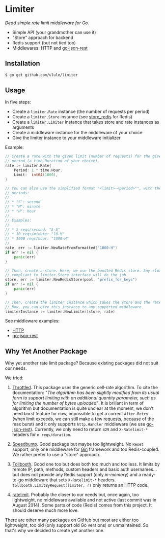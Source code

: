 # Limiter

*Dead simple rate limit middleware for Go.*

* Simple API (your grandmother can use it)
* "Store" approach for backend
* Redis support (but not tied too)
* Middlewares: HTTP and [go-json-rest][2]

## Installation

```bash
$ go get github.com/ulule/limiter
```

## Usage

In five steps:

* Create a `limiter.Rate` instance (the number of requests per period)
* Create a `limiter.Store` instance (see [store_redis](https://github.com/ulule/limiter/blob/master/store_redis.go) for Redis)
* Create a `limiter.Limiter` instance that takes store and rate instances as arguments
* Create a middleware instance for the middleware of your choice
* Give the limiter instance to your middleware initializer

Example:

```go
// Create a rate with the given limit (number of requests) for the given
// period (a time.Duration of your choice).
rate := limiter.Rate{
    Period: 1 * time.Hour,
    Limit:  int64(1000),
}

// You can also use the simplified format "<limit>-<period>"", with the given
// periods:
//
// * "S": second
// * "M": minute
// * "H": hour
//
// Examples:
//
// * 5 reqs/second: "5-S"
// * 10 reqs/minute: "10-M"
// * 1000 reqs/hour: "1000-H"
//
rate, err := limiter.NewRateFromFormatted("1000-H")
if err != nil {
    panic(err)
}

// Then, create a store. Here, we use the bundled Redis store. Any store
// compliant to limiter.Store interface will do the job.
store, err := limiter.NewRedisStore(pool, "prefix_for_keys")
if err != nil {
    panic(err)
}

// Then, create the limiter instance which takes the store and the rate as arguments.
// Now, you can give this instance to any supported middleware.
limiterInstance := limiter.NewLimiter(store, rate)
```

See middleware examples:

* [HTTP](https://github.com/ulule/limiter/tree/master/examples/http)
* [go-json-rest](https://github.com/ulule/limiter/tree/master/examples/gjr)

## Why Yet Another Package

Why yet another rate limit package? Because existing packages did not suit our needs.

We tried:

1. [Throttled][1]. This package uses the generic cell-rate algorithm. To cite the
documentation: *"The algorithm has been slightly modified from its usual form to
support limiting with an additional quantity parameter, such as for limiting the
number of bytes uploaded"*. It is brillant in term of algorithm but
documentation is quite unclear at the moment, we don't need *burst* feature for
now, impossible to get a correct `After-Retry` (when limit exceeds, we can still
make a few requests, because of the max burst) and it only supports ``http.Handler``
middleware (we use [go-json-rest][2]). Currently, we only need to return `429`
and `X-Ratelimit-*` headers for `n reqs/duration`.

2. [Speedbump][3]. Good package but maybe too lightweight. No `Reset` support,
only one middleware for [Gin][4] framework and too Redis-coupled. We rather
prefer to use a "store" approach.

3. [Tollbooth][5]. Good one too but does both too much and too less. It limits by
remote IP, path, methods, custom headers and basic auth usernames... but does not
provide any Redis support (only *in-memory*) and a ready-to-go middleware that sets
`X-Ratelimit-*` headers. `tollbooth.LimitByRequest(limiter, r)` only returns an HTTP
code.

4. [ratelimit][6]. Probably the closer to our needs but, once again, too
lightweight, no middleware available and not active (last commit was in August
2014). Some parts of code (Redis) comes from this project. It should deserve much
more love.

There are other many packages on GitHub but most are either too lightweight, too
old (only support old Go versions) or unmaintained. So that's why we decided to
create yet another one.

[1]: https://github.com/throttled/throttled
[2]: https://github.com/ant0ine/go-json-rest
[3]: https://github.com/etcinit/speedbump
[4]: https://github.com/gin-gonic/gin
[5]: https://github.com/didip/tollbooth
[6]: https://github.com/r8k/ratelimit
